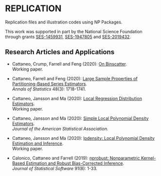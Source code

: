 # REPLICATION

Replication files and illustration codes using NP Packages.

This work was supported in part by the National Science Foundation through grants [SES-1459931](https://www.nsf.gov/awardsearch/showAward?AWD_ID=1459931), [SES-1947805](https://www.nsf.gov/awardsearch/showAward?AWD_ID=1947805) and [SES-2019432](https://www.nsf.gov/awardsearch/showAward?AWD_ID=2019432).

## Research Articles and Applications

- Cattaneo, Crump, Farrell and Feng (2020): [On Binscatter](https://github.com/rdpackages-replication/CCFF-2020-wp).<br>
Working paper.

- Cattaneo, Farrell and Feng (2020): [Large Sample Properties of Partitioning-Based Series Estimators](https://github.com/rdpackages-replication/CFF-2020-AOS).<br>
_Annals of Statistics_ 48(3): 1718-1741.

- Cattaneo, Jansson and Ma (2020): [Local Regression Distribution Estimators](https://github.com/rdpackages-replication/CJM_2020_JOE).<br>
Working paper.

- Cattaneo, Jansson and Ma (2020): [Simple Local Polynomial Density Estimators](https://github.com/rdpackages-replication/CJM_2020_JASA).<br>
_Journal of the American Statistical Association_.

- Cattaneo, Jansson and Ma (2020): [lpdensity: Local Polynomial Density Estimation and Inference](https://github.com/rdpackages-replication/CJM_2020_JSS).<br>
Working paper.

- Calonico, Cattaneo and Farrell (2019): [nprobust: Nonparametric Kernel-Based Estimation and Robust Bias-Corrected Inference](https://github.com/rdpackages-replication/CCF_2019_JSS).<br>
_Journal of Statistical Software_ 91(8): 1-33.

<br><br>
